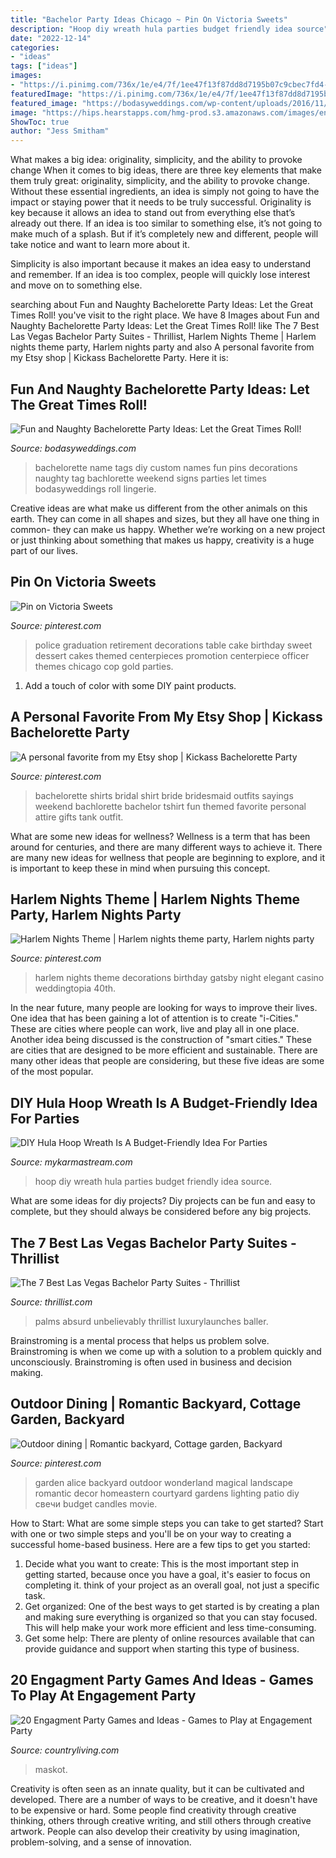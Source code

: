 ```yaml
---
title: "Bachelor Party Ideas Chicago ~ Pin On Victoria Sweets"
description: "Hoop diy wreath hula parties budget friendly idea source"
date: "2022-12-14"
categories:
- "ideas"
tags: ["ideas"]
images:
- "https://i.pinimg.com/736x/1e/e4/7f/1ee47f13f87dd8d7195b07c9cbec7fd4--courtyard-gardens-courtyard-ideas.jpg"
featuredImage: "https://i.pinimg.com/736x/1e/e4/7f/1ee47f13f87dd8d7195b07c9cbec7fd4--courtyard-gardens-courtyard-ideas.jpg"
featured_image: "https://bodasyweddings.com/wp-content/uploads/2016/11/bachelorette-party-name-tags.jpg"
image: "https://hips.hearstapps.com/hmg-prod.s3.amazonaws.com/images/engagement-party-games-1579819536.jpg?crop=0.670xw:1.00xh;0.290xw,0&amp;resize=640:*"
ShowToc: true
author: "Jess Smitham"
---
```



What makes a big idea: originality, simplicity, and the ability to provoke change
When it comes to big ideas, there are three key elements that make them truly great: originality, simplicity, and the ability to provoke change. Without these essential ingredients, an idea is simply not going to have the impact or staying power that it needs to be truly successful.
 Originality is key because it allows an idea to stand out from everything else that’s already out there. If an idea is too similar to something else, it’s not going to make much of a splash. But if it’s completely new and different, people will take notice and want to learn more about it.

Simplicity is also important because it makes an idea easy to understand and remember. If an idea is too complex, people will quickly lose interest and move on to something else.

	

		
searching about Fun and Naughty Bachelorette Party Ideas: Let the Great Times Roll! you've visit to the right place. We have 8 Images about Fun and Naughty Bachelorette Party Ideas: Let the Great Times Roll! like The 7 Best Las Vegas Bachelor Party Suites - Thrillist, Harlem Nights Theme | Harlem nights theme party, Harlem nights party and also A personal favorite from my Etsy shop | Kickass Bachelorette Party. Here it is:
		
    
## Fun And Naughty Bachelorette Party Ideas: Let The Great Times Roll!

<img loading=lazy src="https://bodasyweddings.com/wp-content/uploads/2016/11/bachelorette-party-name-tags.jpg" onerror="this.onerror=null;this.src='https://tse3.mm.bing.net/th?id=OIP.fbTxFkGFUJt6sJ4rAJBv6QHaJ4&amp;pid=15.1';" alt="Fun and Naughty Bachelorette Party Ideas: Let the Great Times Roll!">

_Source: bodasyweddings.com_

>bachelorette name tags diy custom names fun pins decorations naughty tag bachlorette weekend signs parties let times bodasyweddings roll lingerie. 

	

Creative ideas are what make us different from the other animals on this earth. They can come in all shapes and sizes, but they all have one thing in common- they can make us happy. Whether we’re working on a new project or just thinking about something that makes us happy, creativity is a huge part of our lives.

    
## Pin On Victoria Sweets

<img loading=lazy src="https://i.pinimg.com/736x/46/76/73/467673ba58cb8612d431b8f253b0d1ff.jpg" onerror="this.onerror=null;this.src='https://tse4.mm.bing.net/th?id=OIP.zzlFLTaiV9HqKF65_ZZ47QHaJ3&amp;pid=15.1';" alt="Pin on Victoria Sweets">

_Source: pinterest.com_

>police graduation retirement decorations table cake birthday sweet dessert cakes themed centerpieces promotion centerpiece officer themes chicago cop gold parties. 

	

1. Add a touch of color with some DIY paint products.

    
## A Personal Favorite From My Etsy Shop | Kickass Bachelorette Party

<img loading=lazy src="https://i.pinimg.com/736x/bb/e0/ac/bbe0ac2ae549490918f10de77b759c54--bachelorette-party-shirts-bachelorette-weekend.jpg?b=t" onerror="this.onerror=null;this.src='https://tse2.mm.bing.net/th?id=OIP.Y92QdZRg-UcdHLGP_NSK3QHaJ3&amp;pid=15.1';" alt="A personal favorite from my Etsy shop | Kickass Bachelorette Party">

_Source: pinterest.com_

>bachelorette shirts bridal shirt bride bridesmaid outfits sayings weekend bachlorette bachelor tshirt fun themed favorite personal attire gifts tank outfit. 

	

What are some new ideas for wellness?
Wellness is a term that has been around for centuries, and there are many different ways to achieve it. There are many new ideas for wellness that people are beginning to explore, and it is important to keep these in mind when pursuing this concept.

    
## Harlem Nights Theme | Harlem Nights Theme Party, Harlem Nights Party

<img loading=lazy src="https://i.pinimg.com/736x/a0/e2/b1/a0e2b1aed147d3cd5985fdfc441b41b1--harlem-nights-theme-party-decorations-gatsby-theme.jpg" onerror="this.onerror=null;this.src='https://tse3.mm.bing.net/th?id=OIP.WDJuylGT6SVuVaB_F2uajgHaJ3&amp;pid=15.1';" alt="Harlem Nights Theme | Harlem nights theme party, Harlem nights party">

_Source: pinterest.com_

>harlem nights theme decorations birthday gatsby night elegant casino weddingtopia 40th. 

	

In the near future, many people are looking for ways to improve their lives. One idea that has been gaining a lot of attention is to create "i-Cities." These are cities where people can work, live and play all in one place. Another idea being discussed is the construction of "smart cities." These are cities that are designed to be more efficient and sustainable. There are many other ideas that people are considering, but these five ideas are some of the most popular.

    
## DIY Hula Hoop Wreath Is A Budget-Friendly Idea For Parties

<img loading=lazy src="https://mykarmastream.com/wp-content/uploads/2018/01/diy-hoola-hoop-wreath-.jpg" onerror="this.onerror=null;this.src='https://tse3.mm.bing.net/th?id=OIP.ccXLLWj7Nu_vjocJ8iaGvwHaLH&amp;pid=15.1';" alt="DIY Hula Hoop Wreath Is A Budget-Friendly Idea For Parties">

_Source: mykarmastream.com_

>hoop diy wreath hula parties budget friendly idea source. 

	

What are some ideas for diy projects?
Diy projects can be fun and easy to complete, but they should always be considered before any big projects.

    
## The 7 Best Las Vegas Bachelor Party Suites - Thrillist

<img loading=lazy src="https://assets3.thrillist.com/v1/image/880398/size/tmg-facebook_social.jpg" onerror="this.onerror=null;this.src='https://tse4.mm.bing.net/th?id=OIP.lIZYPE_TNQqMW1-VlBnUygHaEj&amp;pid=15.1';" alt="The 7 Best Las Vegas Bachelor Party Suites - Thrillist">

_Source: thrillist.com_

>palms absurd unbelievably thrillist luxurylaunches baller. 

	

Brainstroming is a mental process that helps us problem solve. Brainstroming is when we come up with a solution to a problem quickly and unconsciously. Brainstroming is often used in business and decision making.

    
## Outdoor Dining | Romantic Backyard, Cottage Garden, Backyard

<img loading=lazy src="https://i.pinimg.com/736x/1e/e4/7f/1ee47f13f87dd8d7195b07c9cbec7fd4--courtyard-gardens-courtyard-ideas.jpg" onerror="this.onerror=null;this.src='https://tse3.mm.bing.net/th?id=OIP.LfswtXC9UxN0JKt2apzcsAHaHa&amp;pid=15.1';" alt="Outdoor dining | Romantic backyard, Cottage garden, Backyard">

_Source: pinterest.com_

>garden alice backyard outdoor wonderland magical landscape romantic decor homeastern courtyard gardens lighting patio diy свечи budget candles movie. 

	

How to Start: What are some simple steps you can take to get started?
Start with one or two simple steps and you'll be on your way to creating a successful home-based business. Here are a few tips to get you started: 
1. Decide what you want to create: This is the most important step in getting started, because once you have a goal, it's easier to focus on completing it. think of your project as an overall goal, not just a specific task. 
2. Get organized: One of the best ways to get started is by creating a plan and making sure everything is organized so that you can stay focused. This will help make your work more efficient and less time-consuming. 
3. Get some help: There are plenty of online resources available that can provide guidance and support when starting this type of business.

    
## 20 Engagment Party Games And Ideas - Games To Play At Engagement Party

<img loading=lazy src="https://hips.hearstapps.com/hmg-prod.s3.amazonaws.com/images/engagement-party-games-1579819536.jpg?crop=0.670xw:1.00xh;0.290xw,0&amp;resize=640:*" onerror="this.onerror=null;this.src='https://tse1.mm.bing.net/th?id=OIP.7z2txDesAHymO6qFM-05mAHaHX&amp;pid=15.1';" alt="20 Engagment Party Games and Ideas - Games to Play at Engagement Party">

_Source: countryliving.com_

>maskot. 

	

Creativity is often seen as an innate quality, but it can be cultivated and developed. There are a number of ways to be creative, and it doesn't have to be expensive or hard. Some people find creativity through creative thinking, others through creative writing, and still others through creative artwork. People can also develop their creativity by using imagination, problem-solving, and a sense of innovation.

